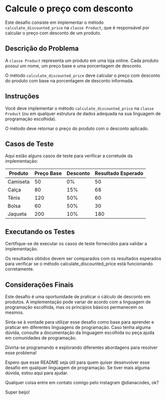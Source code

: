 # Calcule o preço com desconto

Este desafio consiste em implementar o método ```calculate_discounted_price``` na ```classe Product```, que é responsável por calcular o preço com desconto de um produto.

## Descrição do Problema
A ```classe Product``` representa um produto em uma loja online. Cada produto possui um nome, um preço base e uma porcentagem de desconto.

O método ```calculate_discounted_price``` deve calcular o preço com desconto do produto com base na porcentagem de desconto informada.

## Instruções
Você deve implementar o método ```calculate_discounted_price``` na ```classe Product``` (ou em qualquer estrutura de dados adequada na sua linguagem de programação escolhida). 

O método deve retornar o preço do produto com o desconto aplicado.

## Casos de Teste
Aqui estão alguns casos de teste para verificar a corretude da implementação:

| Produto  |  Preço Base | Desconto | Resultado Esperado |
|----------|-------------|----------|--------------------|
| Camiseta |      50     |     0%   |        50          |
|  Calça   |      80     |     15%  |        68          |
|  Tênis   |      120    |     50%  |        60          |
|  Bolsa   |      60     |     50%  |        30          |
|  Jaqueta |      200    |     10%  |        180         |

## Executando os Testes
Certifique-se de executar os casos de teste fornecidos para validar a implementação. 

Os resultados obtidos devem ser comparados com os resultados esperados para verificar se o método calculate_discounted_price está funcionando corretamente.

## Considerações Finais
Este desafio é uma oportunidade de praticar o cálculo de desconto em produtos. A implementação pode variar de acordo com a linguagem de programação escolhida, mas os princípios básicos permanecem os mesmos.

Sinta-se à vontade para utilizar esse desafio como base para aprender e praticar em diferentes linguagens de programação. Caso tenha alguma dúvida, consulte a documentação da linguagem escolhida ou peça ajuda em comunidades de programação.

Divirta-se programando e explorando diferentes abordagens para resolver esse problema!

Espero que esse README seja útil para quem quiser desenvolver esse desafio em qualquer linguagem de programação. Se tiver mais alguma dúvida, estou aqui para ajudar.

Qualquer coisa entre em contato comigo pelo instagram @dianacodes, ok?

Super beijo!